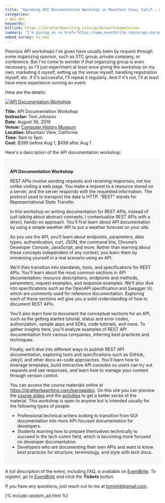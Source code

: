 ```yaml
---
title: "Upcoming API Documentation Workshop in Mountain View, Calif., on August 30, 2019"
categories:
- api-doc
keywords:
bitlink: https://idratherbewriting.site/apidocworkshopmtnview
summary: "I'm giving an <a href='https://www.eventbrite.com/e/api-documentation-workshop-tickets-64803158993'>API Documentation Workshop</a> in Mountain View, California, on August 30, 2019. Although I've given more than a dozen API documentation workshops at various conferences over the past several years, this one is different. For this workshop, I'm organizing it myself. You can <a href='https://www.eventbrite.com/e/api-documentation-workshop-tickets-64803158993'>register on Eventbrite</a>."
embed_survey: no_way
---
```


Previous API workshops I've given have usually been by request through some organizing sponsor, such as STC group, private company, or conference. But I've come to wonder if that organizing group is even necessary, so I'll just experiment at least once giving the workshop on my own, marketing it myself, setting up the venue myself, handling registration myself, etc. If it's successful, I'll repeat it regularly. And if it's not, I'll at least have more experience running an event.

Here are the details:

<a href="https://www.eventbrite.com/e/api-documentation-workshop-tickets-64803158993"><img src="https://idratherbewritingmedia.com/images/restapiworkshopeventbritewoodgrain.png" alt="API Documentation Workshop"/></a>

**Title:** API Documentation Workshop<br/>
**Instructor:** Tom Johnson<br/>
**Date:** August 30, 2019 <br/>
**Venue:** [Computer History Museum](https://www.computerhistory.org/)<br/>
**Location:** Mountain View, California<br/>
**Time:** 9am to 5pm<br/>
**Cost:** $399 before Aug 1, $499 after Aug 1

Here's a description of the API documentation workshop:

<div style="background-color: #f8f8f8; border: 1px solid #dedede; padding: 15px; margin: 15px 0px;">
<p><b>API Documentation Workshop</b></p>
<P><SPAN>REST APIs involve sending requests and receiving responses, not too unlike visiting a web page. You make a request to a resource stored on a server, and the server responds with the requested information. The protocol used to transport the data is HTTP. “REST” stands for Representational State Transfer.</SPAN></P>
<P>In this workshop on writing documentation for REST APIs, instead of just talking about abstract concepts, I contextualize REST APIs with a direct, hands-on approach. You’ll first learn about API documentation by using a simple weather API to put a weather forecast on your site.</P>
<P>As you use the API, you’ll learn about endpoints, parameters, data types, authentication, curl, JSON, the command line, Chrome’s Developer Console, JavaScript, and more. Rather than learning about these concepts independent of any context, you learn them by immersing yourself in a real scenario using an API. </P>
<P>We’ll then transition into standards, tools, and specifications for REST APIs. You’ll learn about the most common sections in API documentation: <SPAN>resource descriptions, endpoints and methods, parameters, request examples, and response examples. </SPAN><SPAN>We’ll also dive into specifications such as the </SPAN><SPAN>OpenAPI specification</SPAN><SPAN> </SPAN><SPAN>and </SPAN><SPAN>Swagger UI, </SPAN><SPAN></SPAN><SPAN>which are commonly used for reference documentation. </SPAN>Exploring each of these sections will give you a solid understanding of how to document REST APIs.</P>
<P>You’ll also learn how to document the conceptual sections for an API, such as the getting started tutorial, status and error codes, authorization, sample apps and SDKs, code tutorials, and more. To gather insights here, you'll <SPAN>analyze examples of REST API documentation from various companies, inferring best practices and techniques.</SPAN></P>
<P><SPAN>Finally, we’ll dive into different ways to </SPAN><SPAN><SPAN>publish REST API documentation</SPAN></SPAN><SPAN>, exploring tools and specifications such as </SPAN><SPAN><SPAN>GitHub</SPAN></SPAN><SPAN>, </SPAN><SPAN><SPAN>Jekyll</SPAN></SPAN><SPAN>, and other </SPAN><SPAN><SPAN>docs-as-code approaches</SPAN></SPAN><SPAN>. You’ll learn how to leverage templates, build interactive API consoles so users can try out requests and see responses, and learn how to manage your content through </SPAN><SPAN><SPAN>version control</SPAN></SPAN><SPAN>.</SPAN></P>
<P><SPAN>You can access the course materials online at <A HREF=",%20analyze%20examples%20of%20REST%20API%20documentation%20from%20various%20companies,%20learn%20how%20to%20build%20a%20compelling%20portfolio,%20and%20more.%20" TARGET="_blank" REL="nofollow noopener noreferrer">https://idratherbewriting.com/learnapidoc</A>. On this site you can preview the <A HREF="https://idratherbewriting.com/learnapidoc/docapis_course_slides.html" TARGET="_blank" REL="nofollow noopener noreferrer">course slides</A> and the <A HREF="https://idratherbewriting.com/learnapidoc/docapis_workshop_activities.html" TARGET="_blank" REL="nofollow noopener noreferrer">activities</A> to get a better sense of the material. This workshop is open to anyone but is intended usually for the following types of people:</SPAN></P>
<UL>
<LI>Professional technical writers looking to transition from GUI documentation into more API-focused documentation for developers.</LI>
<LI>Students learning how to prepare themselves technically to succeed in the tech comm field, which is becoming more focused on developer documentation.</LI>
<LI>Developers who are documenting their own APIs and want to know best practices for structure, terminology, and style with tech docs.</LI>
</UL>
</div>


A full description of the event, including FAQ, is available on [EventBrite](https://www.eventbrite.com/e/api-documentation-workshop-tickets-64803158993). *To register, go to [EventBrite](https://www.eventbrite.com/e/api-documentation-workshop-tickets-64803158993) and click the **Tickets** button.*

If you have any questions, just reach out to me at <a href="mailto:tomjoht@gmail.com">tomjoht@gmail.com</a>.

{% include random_ad.html %}
